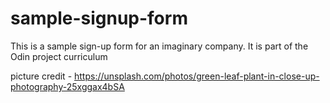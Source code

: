 # sample-signup-form
This is a sample sign-up form for an imaginary company. It is part of the Odin project curriculum 

picture credit - https://unsplash.com/photos/green-leaf-plant-in-close-up-photography-25xggax4bSA